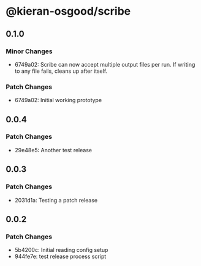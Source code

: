# @kieran-osgood/scribe

## 0.1.0

### Minor Changes

- 6749a02: Scribe can now accept multiple output files per run.
  If writing to any file fails, cleans up after itself.

### Patch Changes

- 6749a02: Initial working prototype

## 0.0.4

### Patch Changes

- 29e48e5: Another test release

## 0.0.3

### Patch Changes

- 2031d1a: Testing a patch release

## 0.0.2

### Patch Changes

- 5b4200c: Initial reading config setup
- 944fe7e: test release process script
